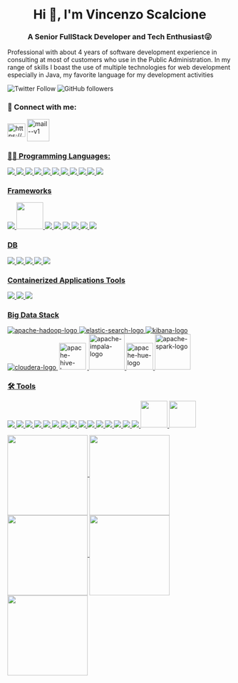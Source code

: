<h1 align="center">Hi 👋, I'm Vincenzo Scalcione</h1>
<h3 align="center">A Senior FullStack Developer and Tech Enthusiast😜</h3>

Professional with about 4 years of software development experience in consulting at most of customers who use in the Public Administration. In
my range of skills I boast the use of multiple technologies for web development especially in Java, my favorite language for my development activities

![Twitter Follow](https://img.shields.io/twitter/follow/vscalcione?label=VincenzoScalci1&logo=twitter&style=for-the-badge)
![GitHub followers](https://img.shields.io/github/followers/vscalcione?logo=GitHub&style=for-the-badge)
<br />

<h3> 🔗 Connect with me:</h3>
<p>
<a href="https://www.linkedin.com/in/vincenzo-scalcione-21b055159/" target="blank"><img align="center" src="https://raw.githubusercontent.com/rahuldkjain/github-profile-readme-generator/master/src/images/icons/Social/linked-in-alt.svg" alt="https://www.linkedin.com/in/francesco-pandolfi-dev/" height="30" width="40" /></a>
<a href="mailto:vincenzo99.scalcione@gmail.com" target="blank"><img align="center" width="50" height="50" src="https://img.icons8.com/fluency/60/mail--v1.png" alt="mail--v1"/>
</p>

### 👨‍💻 Programming Languages:
<p align="left">
  <img src="https://img.icons8.com/color/60/000000/java-coffee-cup-logo.png"/>
  <img src="https://img.icons8.com/color/60/000000/python.png"/>
  <img src="https://img.icons8.com/plasticine/60/000000/bash.png"/>
  <img src="https://img.icons8.com/color/60/000000/c-programming.png"/>
  <img src="https://img.icons8.com/color/60/000000/c-plus-plus-logo.png"/>
  <img src="https://img.icons8.com/officel/60/000000/php-logo.png"/>
  <img src="https://img.icons8.com/color/60/000000/javascript.png"/>
  <img src="https://img.icons8.com/color/60/000000/nodejs.png"/>
  <img src="https://img.icons8.com/color/60/000000/typescript.png"/>
  <img src="https://img.icons8.com/color/48//000000/dart.png"/>
  <img src="https://img.icons8.com/color/60/000000/golang.png"/>
</p>

### Frameworks
<p align="left">
  <img src="https://img.icons8.com/color/60/000000/spring-logo.png"/>
  <img src="https://user-images.githubusercontent.com/25181517/183891303-41f257f8-6b3d-487c-aa56-c497b880d0fb.png" width="60" />
  <img src="https://img.icons8.com/officel/60/000000/react.png"/>
  <img src="https://img.icons8.com/color/60/000000/angularjs.png" />
  <img src="https://img.icons8.com/color/60/000000/vue-js.png"/>
  <img src="https://img.icons8.com/color/48/000000/flutter.png"/>
  <img src="https://img.icons8.com/ios/60/000000/laravel.png"/>
  <img src="https://img.icons8.com/color/60/null/django.png"/>
</p>
  
### DB
<p align="left">
    <img src="https://img.icons8.com/officel/60/000000/sql.png"/>
    <img src="https://img.icons8.com/color/60/000000/postgreesql.png"/>
    <img src="https://img.icons8.com/color/60/000000/mongodb.png"/>
    <img src="https://avatars.githubusercontent.com/u/201120?s=60&v=4"/>
    <img src="https://img.icons8.com/plasticine/60/null/oracle-pl-sql--v3.png"/>
</p>
  
### Containerized Applications Tools
<p align="left">
  <img src="https://img.icons8.com/color/60/000000/docker.png"/>
  <img src="https://avatars.githubusercontent.com/u/13629408?s=60&v=4"/>
  <img src="https://avatars.githubusercontent.com/u/792337?s=60&v=4"/>
</p>

### Big Data Stack
![apache-hadoop-logo](https://img.icons8.com/color/60/hadoop-distributed-file-system.png)
![elastic-search-logo](https://avatars.githubusercontent.com/u/6764390?s=60&v=4)
![kibana-logo](https://img.icons8.com/color/60/kibana.png)
![cloudera-logo](https://avatars.githubusercontent.com/u/87383?s=60&v=4)
<img src="https://upload.wikimedia.org/wikipedia/commons/b/bb/Apache_Hive_logo.svg" alt="apache-hive-logo" width="60" style="margin-left: 3px; margin-right: 3px">
<img src="https://insightsoftware.com/wp-content/uploads/2022/12/Impala-ODBC-Driver.png" alt="apache-impala-logo" width="80">
<img src="https://img.stackshare.io/service/1910/d64e494ec7611a65e9960689e1a04a23_400x400.png" alt="apache-hue-logo" width="60">
<img src="https://upload.wikimedia.org/wikipedia/commons/archive/f/f3/20210416091438%21Apache_Spark_logo.svg" alt="apache-spark-logo" width="80">


### 🛠️ Tools
<p align="left">
  <img src="https://img.icons8.com/color/60/000000/git.png"/>
  <img src="https://img.icons8.com/color/60/000000/linux.png"/>
  <img src="https://img.icons8.com/color/60/000000/ubuntu--v1.png"/>
  <img src="https://img.icons8.com/color/60/000000/centos.png"/>
  <img src="https://img.icons8.com/color/60/000000/debian.png"/>
  <img src="https://avatars.githubusercontent.com/u/33972111?s=60&v=4" />
  <img src="https://img.icons8.com/color/60/null/amazon-web-services.png"/>
  <img src="https://img.icons8.com/color/60/null/tomcat.png"/>
  <img src="https://avatars.githubusercontent.com/u/47359?s=60&v=4" />
  <img src="https://avatars.githubusercontent.com/u/1744809?s=60&v=4" />
  <img src="https://avatars.githubusercontent.com/u/7658037?s=60&v=4" />
  <img src="https://avatars.githubusercontent.com/u/168166?s=60&v=4" />
  <img src="https://img.icons8.com/external-tal-revivo-shadow-tal-revivo/60/null/external-bitbucket-is-a-web-based-version-control-repository-hosting-service-logo-shadow-tal-revivo.png"/>
  <img src="https://img.icons8.com/external-flat-juicy-fish/60/null/external-dev-coding-and-development-flat-flat-juicy-fish.png"/>
  <img src="https://img.icons8.com/external-flaticons-flat-flat-icons/64/null/external-agile-agile-flaticons-flat-flat-icons.png"/>
  <img width="60" height="60" src="https://img.icons8.com/fluency/60/azure-1.png" />
  <img width="60" height="60" src="https://img.icons8.com/external-tal-revivo-color-tal-revivo/60/external-development-experience-through-the-native-integrations-of-azure-with-visual-studio-logo-color-tal-revivo.png" />
</p>

<div>
<a href="https://github.com/ali-bouali">
<img align="center" src="http://github-profile-summary-cards.vercel.app/api/cards/stats?username=vscalcione&theme=2077" height="180em" />
<img align="center" src="http://github-profile-summary-cards.vercel.app/api/cards/most-commit-language?username=vscalcione&theme=2077" height="180em" />
<img align="center" src="http://github-profile-summary-cards.vercel.app/api/cards/repos-per-language?username=vscalcione&theme=2077" height="180em" />
<img align="center" src="http://github-profile-summary-cards.vercel.app/api/cards/productive-time?username=vscalcione&theme=2077" height="180em" />
<img align="center" src="http://github-profile-summary-cards.vercel.app/api/cards/profile-details?username=vscalcione&theme=2077" height="180em" />
</div>


